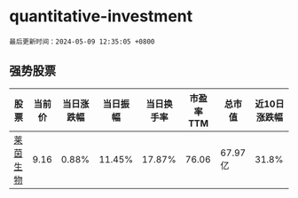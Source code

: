 # quantitative-investment

`最后更新时间：2024-05-09 12:35:05 +0800`

## 强势股票

|股票|当前价|当日涨跌幅|当日振幅|当日换手率|市盈率TTM|总市值|近10日涨跌幅|
|----|----|----|----|----|----|----|----|
|[莱茵生物](https://xueqiu.com/S/SZ002166)|9.16|0.88%|11.45%|17.87%|76.06|67.97亿|31.8%|
